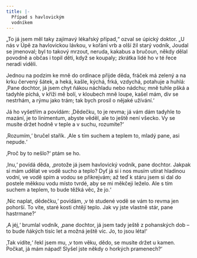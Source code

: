 ```yaml
---
title: |-
  Případ s havlovickým
  vodníkem
---
```


„To já jsem měl taky zajímavý lékařský případ,“ ozval se úpický doktor. „U nás v Úpě za havlovickou lávkou, v kořání vrb a olší žil starý vodník, Joudal se jmenoval; byl to takový mrzout, neruda, kakabus a bručoun, někdy dělal povodně a občas i topil děti, když se koupaly; zkrátka lidé ho v té řece neradi viděli.

  

Jednou na podzim ke mně do ordinace přijde děda, fráček má zelený a na krku červený šátek, a heká, kašle, kýchá, frká, vzdychá, potahuje a huhlá: ‚Pane dochtor, já jsem chyt ňákou náchladu nebo nádchu; mně tuhle pšká a tadyhle píchá, v kříži mě bolí, v kloubech mně loupe, kašel mám, div se nestrhám, a rýmu jako trám; tak bych prosil o nějaké užívání.‘

Já ho vyšetřím a povídám: ‚Dědečku, to je revma; já vám dám tadyhle to mazání, je to linimentum, abyste věděl, ale to ještě není všecko. Vy se musíte držet hodně v teple a v suchu, rozumíte?‘

‚Rozumím,‘ bručel stařík. ‚Ale s tím suchem a teplem to, mladý pane, asi nepude.‘

‚Proč by to nešlo?‘ ptám se ho.

‚Inu,‘ povídá děda, ‚protože já jsem havlovický vodník, pane dochtor. Jakpak si mám udělat ve vodě sucho a teplo? Dyť já si i nos musím utírat hladinou vodní, ve vodě spím a vodou se přikrejvám; až teď k stáru jsem si dal do postele měkkou vodu místo tvrdé, aby se mi měkčeji leželo. Ale s tím suchem a teplem, to bude těžká věc, že jo.‘

‚Nic naplat, dědečku,‘ povídám, ‚v té studené vodě se vám to revma jen pohorší. To víte, staré kosti chtějí teplo. Jak vy jste vlastně stár, pane hastrmane?‘

‚A jéj,‘ brumlal vodník, ‚pane dochtor, já jsem tady ještě z pohanských dob – to bude ňákých tisíc let a možná ještě víc. Jo, to jsou léta!‘

‚Tak vidíte,‘ řekl jsem mu, ‚v tom věku, dědo, se musíte držet u kamen. Počkat, já mám nápad! Slyšel jste někdy o horkých pramenech?‘
